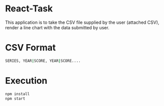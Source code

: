 # React-Task
This application is to take the CSV file supplied by the user (attached CSV), render a line chart with the data submitted by user.
# CSV Format
```bash
SERIES, YEAR|SCORE, YEAR|SCORE....
```

# Execution
```bash
npm install
npm start
```
